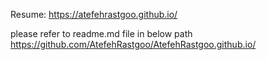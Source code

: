 Resume:
https://atefehrastgoo.github.io/

please refer to readme.md file in below path
https://github.com/AtefehRastgoo/AtefehRastgoo.github.io/
